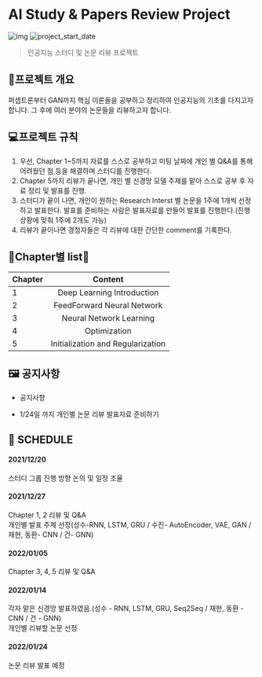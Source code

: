 # AI Study & Papers Review Project
![img](https://img.shields.io/badge/Summary--orange)     ![project_start_date](https://img.shields.io/badge/Project%20Start%20Date-2021--12--20-informational.svg)
> 인공지능 스터디 및 논문 리뷰 프로젝트


## :memo:프로젝트 개요


퍼셉트론부터 GAN까지 핵심 이론들을 공부하고 정리하여 인공지능의 기초를 다지고자 합니다. 그 후에 여러 분야의 논문들을 리뷰하고자 합니다.


## :computer:프로젝트 규칙
1. 우선, Chapter 1~5까지 자료를 스스로 공부하고 미팅 날짜에 개인 별 Q&A를 통해 어려웠던 점 등을 해결하며 스터디를 진행한다.
2. Chapter 5까지 리뷰가 끝나면, 개인 별 신경망 모델 주제를 맡아 스스로 공부 후 자료 정리 및 발표를 진행.
3. 스터디가 끝이 나면, 개인이 원하는 Research Interst 별 논문을 1주에 1개씩 선정하고 발표한다. 발표를 준비하는 사람은 발표자료를 만들어 발표를 진행한다.(진행 상황에 맞춰 1주에 2개도 가능)
4. 리뷰가 끝이나면 경청자들은 각 리뷰에 대한 간단한 comment를 기록한다.



## :man_dancing:Chapter별 list:dancer:


| Chapter | Content |
|---|:---:|
|1|Deep Learning Introduction|
|2|FeedForward Neural Network|
|3|Neural Network Learning|
|4|Optimization|
|5|Initialization and Regularization|



## :framed_picture: 공지사항</STRONG>
* 공지사항
- 1/24일 까지 개인별 논문 리뷰 발표자료 준비하기


## :footprints: SCHEDULE

#### 2021/12/20
스터디 그룹 진행 방향 논의 및 일정 조율

#### 2021/12/27
Chapter 1, 2 리뷰 및 Q&A <br>
개인별 발표 주제 선정(성수-RNN, LSTM, GRU / 수진- AutoEncoder, VAE, GAN / 재현, 동환- CNN / 건- GNN)

#### 2022/01/05
Chapter 3, 4, 5 리뷰 및 Q&A <br>

#### 2022/01/14
각자 맡은 신경망 발표하였음.(성수 - RNN, LSTM, GRU, Seq2Seq / 재현, 동환 - CNN / 건 - GNN) <br>
개인별 리뷰할 논문 선정

#### 2022/01/24
논문 리뷰 발표 예정
